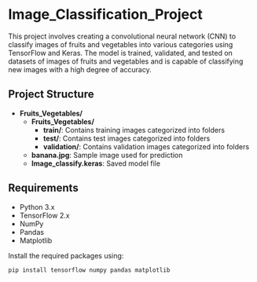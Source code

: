 # Image_Classification_Project
This project involves creating a convolutional neural network (CNN) to classify images of fruits and vegetables into various categories using TensorFlow and Keras. The model is trained, validated, and tested on datasets of images of fruits and vegetables and is capable of classifying new images with a high degree of accuracy.

## Project Structure
- **Fruits_Vegetables/**
  - **Fruits_Vegetables/**
    - **train/**: Contains training images categorized into folders
    - **test/**: Contains test images categorized into folders
    - **validation/**: Contains validation images categorized into folders
  - **banana.jpg**: Sample image used for prediction
  - **Image_classify.keras**: Saved model file

## Requirements

- Python 3.x
- TensorFlow 2.x
- NumPy
- Pandas
- Matplotlib

Install the required packages using:

```bash
pip install tensorflow numpy pandas matplotlib
